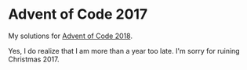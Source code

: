 # Advent of Code 2017
My solutions for [Advent of Code 2018](http://adventofcode.com/2017).

Yes, I do realize that I am more than a year too late. I'm sorry for ruining Christmas 2017.

